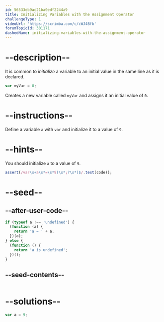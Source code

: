 ```yaml
---
id: 56533eb9ac21ba0edf2244a9
title: Initializing Variables with the Assignment Operator
challengeType: 1
videoUrl: 'https://scrimba.com/c/cWJ4Bfb'
forumTopicId: 301171
dashedName: initializing-variables-with-the-assignment-operator
---
```


# --description--

It is common to <dfn>initialize</dfn> a variable to an initial value in the same line as it is declared.

```js
var myVar = 0;
```

Creates a new variable called `myVar` and assigns it an initial value of `0`.

# --instructions--

Define a variable `a` with `var` and initialize it to a value of `9`.

# --hints--

You should initialize `a` to a value of `9`.

```js
assert(/var\s+a\s*=\s*9(\s*;?\s*)$/.test(code));
```

# --seed--

## --after-user-code--

```js
if (typeof a !== 'undefined') {
  (function (a) {
    return 'a = ' + a;
  })(a);
} else {
  (function () {
    return 'a is undefined';
  })();
}
```

## --seed-contents--

```js

```

# --solutions--

```js
var a = 9;
```
